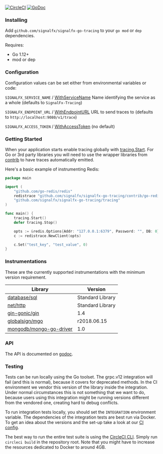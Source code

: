 [![CircleCI](https://circleci.com/gh/signalfx/signalfx-go-tracing/tree/master.svg?style=svg)](https://circleci.com/gh/signalfx/signalfx-go-tracing/tree/master)
[![GoDoc](https://godoc.org/github.com/signalfx/signalfx-go-tracing/tracing?status.svg)](https://godoc.org/github.com/signalfx/signalfx-go-tracing/tracing)

### Installing
Add `github.com/signalfx/signalfx-go-tracing` to your `go mod` or `dep` dependencies.

Requires:

* Go 1.12+
* mod or dep

### Configuration
Configuration values can be set either from environmental variables or code:

`SIGNALFX_SERVICE_NAME` / [WithServiceName](https://godoc.org/github.com/signalfx/signalfx-go-tracing/tracing/#WithServiceName) Name identifying the service as a whole (defaults to `SignalFx-Tracing`)

`SIGNALFX_ENDPOINT_URL` / [WithEndpointURL](https://godoc.org/github.com/signalfx/signalfx-go-tracing/tracing/#WithEndpointURL) URL to send traces to (defaults to `http://localhost:9080/v1/trace`)

`SIGNALFX_ACCESS_TOKEN` / [WithAccessToken](https://godoc.org/github.com/signalfx/signalfx-go-tracing/tracing/#WithAccessToken) (no default)

### Getting Started
When your application starts enable tracing globally with
[tracing.Start](https://godoc.org/github.com/signalfx/signalfx-go-tracing/tracing/#Start).
For Go or 3rd party libraries you will need to use the wrapper libraries
from [contrib](contrib) to have traces automatically emitted.

Here's a basic example of instrumenting Redis:

```go
package main

import (
	"github.com/go-redis/redis"
	redistrace "github.com/signalfx/signalfx-go-tracing/contrib/go-redis/redis"
	"github.com/signalfx/signalfx-go-tracing/tracing"
)

func main() {
	tracing.Start()
	defer tracing.Stop()

	opts := &redis.Options{Addr: "127.0.0.1:6379", Password: "", DB: 0}
	c := redistrace.NewClient(opts)

	c.Set("test_key", "test_value", 0)
}
```

### Instrumentations
These are the currently supported instrumentations with the minimum version requirement.

| Library | Version |
| ------- | ------- |
| [database/sql](contrib/database/sql) | Standard Library |
| [net/http](contrib/net/http) | Standard Library |
| [gin-gonic/gin](contrib/gin-gonic/gin) | 1.4 |
| [globalsign/mgo](contrib/globalsign/mgo) | r2018.06.15 |
| [mongodb/mongo-go-driver](contrib/mongodb/mongo-go-driver) | 1.0 |

### API
The API is documented on [godoc](https://godoc.org/github.com/signalfx/signalfx-go-tracing/tracing).

### Testing
Tests can be run locally using the Go toolset. The grpc.v12 integration will fail (and this is normal), because it covers for deprecated methods. In the CI environment
we vendor this version of the library inside the integration. Under normal circumstances this is not something that we want to do, because users using this integration
might be running versions different from the vendored one, creating hard to debug conflicts.

To run integration tests locally, you should set the `INTEGRATION` environment variable. The dependencies of the integration tests are best run via Docker. To get an
idea about the versions and the set-up take a look at our [CI config](https://github.com/signalfx/signalfx-go-tracing/blob/master/.circleci/config.yml).

The best way to run the entire test suite is using the [CircleCI CLI](https://circleci.com/docs/2.0/local-jobs/). Simply run `circleci build`
in the repository root. Note that you might have to increase the resources dedicated to Docker to around 4GB.
